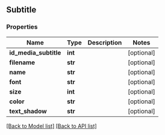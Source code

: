 ## Subtitle

### Properties
Name | Type | Description | Notes
------------ | ------------- | ------------- | -------------
**id_media_subtitle** | **int** |  | [optional] 
**filename** | **str** |  | [optional] 
**name** | **str** |  | [optional] 
**font** | **str** |  | [optional] 
**size** | **int** |  | [optional] 
**color** | **str** |  | [optional] 
**text_shadow** | **str** |  | [optional] 

[[Back to Model list]](#documentation-for-models) [[Back to API list]](#documentation-for-api-endpoints)


